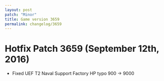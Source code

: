 ```yaml
---
layout: post
patch: "Minor"
title: Game version 3659
permalink: changelog/3659
---
```


# Hotfix Patch 3659 (September 12th, 2016)

- Fixed UEF T2 Naval Support Factory HP typo 900 → 9000
